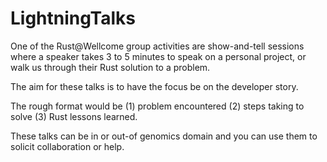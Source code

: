 # LightningTalks

One of the Rust@Wellcome group activities are show-and-tell sessions where a speaker takes 3 to 5 minutes to speak on a personal project, or walk us through their Rust solution to a problem. 

The aim for these talks is to have the focus be on the developer story. 

The rough format would be (1) problem encountered (2) steps taking to solve (3) Rust lessons learned.

These talks can be in or out-of genomics domain and you can use them to solicit collaboration or help.
